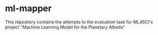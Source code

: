 # ml-mapper
This repository contains the attempts to the evaluation task for ML4SCI's project "Machine Learning Model for the Planetary Albedo"
